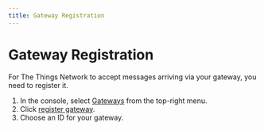 ```yaml
---
title: Gateway Registration
---
```


# Gateway Registration

For The Things Network to accept messages arriving via your gateway, you need to register it.

1.  In the console, select [Gateways](https://console.thethingsnetwork.org/gateways) from the top-right menu.
2.  Click [register gateway](https://console.thethingsnetwork.org/gateways/register).
3.  Choose an ID for your gateway.
